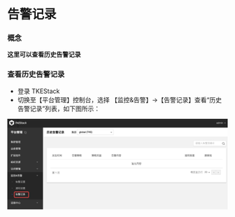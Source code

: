 # 告警记录



### 概念

**这里可以查看历史告警记录**

### 查看历史告警记录

* 登录 TKEStack
* 切换至【平台管理】控制台，选择 【监控&告警】-&gt;【告警记录】查看“历史告警记录”列表，如下图所示：

![&#x5220;&#x9664;&#x63A5;&#x6536;&#x7EC4;](https://github.com/tkestack/tke/raw/master/docs/images/%E5%91%8A%E8%AD%A6%E8%AE%B0%E5%BD%95.png)



